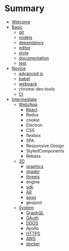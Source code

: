 # Summary

* [Welcome](README.md)
* [Basic](chapter1.md)
  * [git](chapter1/git.md)
  * [nodejs](chapter1/nodejs.md)
  * [dependency](chapter1/dependency.md)
  * [editor](chapter1/editor.md)
  * [style](chapter1/style.md)
  * [documentation](chapter1/documentation.md)
  * [test](chapter1/test.md)
* [Novice](novice.md)
  * [advanced js](novice/closure.md)
  * [babel](novice/babel.md)
  * [webpack](novice/webpack.md)
  * chrome-dev-tools
  * [CI](novice/ci.md)
* [Intermediate](intermediate.md)
  * [Web/App](webpage.md)
    * [React](webpage/react.md)
    * Redux
    * cookie
    * Electron
    * CSS
    * flexbox
    * SPA
    * Responsive Design
    * StyledComponents
    * Rebass
  * [3D](3d.md)
    * [graphics](3d/shader.md)
    * [shader](3d/shader.md)
    * [threejs](3d/threejs.md)
    * engine
    * [sdk](3d/sdk.md)
    * [AR](3d/ar.md)
    * [epsg](3d/epsg.md)
    * geojson
  * [System](system.md)
    * [GraphQL](system/graphql.md)
    * [OAuth](system/oauth.md)
    * [DDOS](system/ddos.md)
    * Apollo
    * [HTTPS](system/https.md)
    * [AWS](system/aws.md)
    * [docker](system/docker.md)

